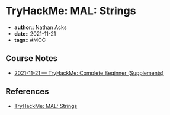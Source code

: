 # TryHackMe: MAL: Strings

* **author**:: Nathan Acks
* **date**:: 2021-11-21
* **tags**:: #MOC

## Course Notes

* [2021-11-21 — TryHackMe: Complete Beginner (Supplements)](../log/2021-11-21-tryhackme-complete-beginner-supplements.md)

## References

* [TryHackMe: MAL: Strings](https://tryhackme.com/room/malstrings)
